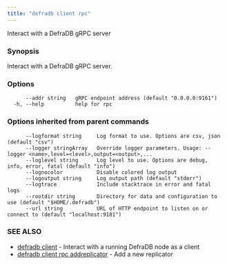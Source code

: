 ```yaml
---
title: "defradb client rpc"
---
```


Interact with a DefraDB gRPC server

### Synopsis

Interact with a DefraDB gRPC server.

### Options

```
      --addr string   gRPC endpoint address (default "0.0.0.0:9161")
  -h, --help          help for rpc
```

### Options inherited from parent commands

```
      --logformat string     Log format to use. Options are csv, json (default "csv")
      --logger stringArray   Override logger parameters. Usage: --logger <name>,level=<level>,output=<output>,...
      --loglevel string      Log level to use. Options are debug, info, error, fatal (default "info")
      --lognocolor           Disable colored log output
      --logoutput string     Log output path (default "stderr")
      --logtrace             Include stacktrace in error and fatal logs
      --rootdir string       Directory for data and configuration to use (default "$HOME/.defradb")
      --url string           URL of HTTP endpoint to listen on or connect to (default "localhost:9181")
```

### SEE ALSO

* [defradb client](defradb_client.md)	 - Interact with a running DefraDB node as a client
* [defradb client rpc addreplicator](defradb_client_rpc_addreplicator.md)	 - Add a new replicator

